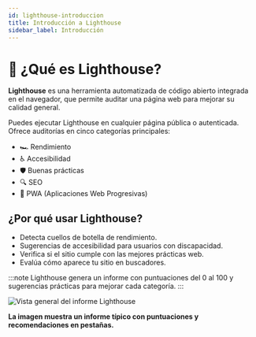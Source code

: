 ```yaml
---
id: lighthouse-introduccion
title: Introducción a Lighthouse
sidebar_label: Introducción
---
```


# 🚨 ¿Qué es Lighthouse?

**Lighthouse** es una herramienta automatizada de código abierto integrada en el navegador, que permite auditar una página web para mejorar su calidad general.

Puedes ejecutar Lighthouse en cualquier página pública o autenticada. Ofrece auditorías en cinco categorías principales:

- 🏎 Rendimiento
- ♿ Accesibilidad
- 🛡️ Buenas prácticas
- 🔍 SEO
- 📱 PWA (Aplicaciones Web Progresivas)

## ¿Por qué usar Lighthouse?

- Detecta cuellos de botella de rendimiento.
- Sugerencias de accesibilidad para usuarios con discapacidad.
- Verifica si el sitio cumple con las mejores prácticas web.
- Evalúa cómo aparece tu sitio en buscadores.

:::note
Lighthouse genera un informe con puntuaciones del 0 al 100 y sugerencias prácticas para mejorar cada categoría.
:::

![Vista general del informe Lighthouse](/img/lighthouse-overview.png)

**La imagen muestra un informe típico con puntuaciones y recomendaciones en pestañas.**
